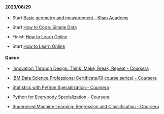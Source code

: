 #### 2023/06/29

* Start [Basic geometry and measurement - Khan Academy](https://www.khanacademy.org/math/basic-geo)

* Start [How to Code: Simple Data](https://learning.edx.org/course/course-v1:UBCx+HtC1x+2T2017/home)

* Finish [How to Learn Online](https://learning.edx.org/course/course-v1:edX+edx201+1T2020/home)

* Start [How to Learn Online](https://learning.edx.org/course/course-v1:edX+edx201+1T2020/home)



#### Queue

* [Innovation Through Design: Think, Make, Break, Repeat - Coursera](https://www.coursera.org/learn/innovation-through-design)

* [IBM Data Science Professional Certificate(10 course series) - Coursera](https://www.coursera.org/professional-certificates/ibm-data-science)

* [Statistics with Python Specialization - Coursera](https://www.coursera.org/specializations/statistics-with-python)

* [Python for Everybody Specialization - Coursera](https://www.coursera.org/specializations/python) 

* [Supervised Machine Learning: Regression and Classification - Coursera](https://www.coursera.org/learn/machine-learning)
